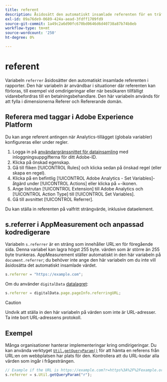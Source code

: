 ```yaml
---
title: referent
description: Åsidosätt den automatiskt insamlade referenten för en träff.
exl-id: 09a76de9-0689-424a-aead-3fdff1709fd9
source-git-commit: 1a49c2a6d90fc670bd0646d6d40738a87b74b8eb
workflow-type: tm+mt
source-wordcount: '250'
ht-degree: 0%

---
```


# referent

Variabeln `referrer` åsidosätter den automatiskt insamlade referenten i rapporter. Den här variabeln är användbar i situationer där referenten kan förloras, till exempel vid omdirigeringar eller när besökaren tillfälligt vidarebefordras till en betalningsbehandlare. Den här variabeln används för att fylla i dimensionerna Referer och Refererande domän.

## Referera med taggar i Adobe Experience Platform

Du kan ange referent antingen när Analytics-tillägget (globala variabler) konfigureras eller under regler.

1. Logga in på [användargränssnittet för datainsamling](https://experience.adobe.com/data-collection) med inloggningsuppgifterna för ditt Adobe-ID.
2. Klicka på önskad egenskap.
3. Gå till fliken [!UICONTROL Rules] och klicka sedan på önskad regel (eller skapa en regel).
4. Klicka på en befintlig [!UICONTROL Adobe Analytics - Set Variables]-åtgärd under [!UICONTROL Actions] eller klicka på +-ikonen.
5. Ange listrutan [!UICONTROL Extension] till Adobe Analytics och [!UICONTROL Action Type] till [!UICONTROL Set Variables].
6. Gå till avsnittet [!UICONTROL Referrer].

Du kan ställa in referenten på valfritt strängvärde, inklusive dataelement.

## s.referrer i AppMeasurement och anpassad kodredigerare

Variabeln `s.referrer` är en sträng som innehåller URL:en för föregående sida. Denna variabel kan lagra högst 255 byte. värden som är större än 255 byte trunkeras. AppMeasurement ställer automatiskt in den här variabeln på `document.referrer`; du behöver inte ange den här variabeln om du inte vill åsidosätta det automatiskt insamlade värdet.

```js
s.referrer = "https://example.com";
```

Om du använder `digitalData` [datalagret](../../prepare/data-layer.md):

```js
s.referrer = digitalData.page.pageInfo.referringURL;
```

>[!CAUTION]
>
>Undvik att ställa in den här variabeln på värden som inte är URL-adresser. Ta inte bort URL-adressens protokoll.

## Exempel

Många organisationer hanterar implementeringar kring omdirigeringar. Du kan använda verktyget [`Util.getQueryParam()`](../functions/util-getqueryparam.md) för att hämta en referens från URL:en om webbplatsen har plats för den. Kontrollera att du URL-kodar alla värden som ingår i frågesträngen.

```js
// Example if the URL is https://example.com?r=https%3A%2F%2Fexample.org
s.referrer = s.Util.getQueryParam("r");
```
